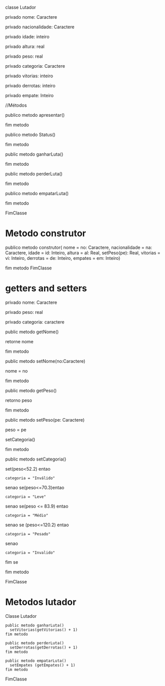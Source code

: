 classe Lutador

  privado nome: Caractere
  
  privado nacionalidade: Caractere
  
  privado idade: inteiro
  
  privado altura: real
  
  privado peso: real
  
  privado categoria: Caractere
  
  privado vitorias: inteiro
  
  privado derrotas: inteiro
  
  privado empate: Inteiro
  
  //Métodos
  
  publico metodo apresentar()
  
  fim metodo
  
  publico metodo Status()
  
  fim metodo
  
  public metodo ganharLuta()
  
  fim metodo
  
  public metodo perderLuta()
  
  fim metodo
  
  publico metodo empatarLuta()
  
  fim metodo
  
 FimClasse
 
 # Metodo construtor
 
 publico metodo construtor( nome = no: Caractere, nacionalidade = na: Caractere, idade = id: Inteiro, altura = al: Real, setPeso(pe): Real, vitorias = vi: Inteiro, derrotas  = de: Inteiro, empates = em: Inteiro)
 
 fim metodo
 FimClasse
 
 # getters and setters
 
 privado nome: Caractere
 
 privado peso: real
 
 privado categoria: caractere
 
 
 public metodo getNome()
 
  retorne nome
  
 fim metodo
 
 public metodo setNome(no:Caractere)
 
  nome = no
  
 fim metodo
 
 public metodo getPeso()
 
  retorno peso
  
 fim metodo
 
 public metodo setPeso(pe: Caractere) 
 
  peso = pe
  
  setCategoria()
  
 fim metodo
 
 public metodo setCategoria()
 
  set(peso<52.2) entao
  
    categoria = "Inválido"
    
  senao se(peso<=70.3)entao
  
    categoria = "Leve"
    
  senao se(peso <= 83.9) entao
  
    categoria = "Médio"
    
  senao se (peso<=120.2) entao
  
    categoria = "Pesado"
    
  senao 
  
    categoria = "Invalido"
    
   fim se
   
  fim metodo
  
FimClasse
 
 # Metodos lutador
 
 Classe Lutador
  
    public metodo ganharLuta()
      setVitorias(getVitorias() + 1)
    fim metodo
    
    public metodo perderLuta()
      setDerrotas(getDerrotas() + 1)
    fim metodo
    
    public metodo empatarLuta()
      setEmpates (getEmpates() + 1)
    fim metodo
    
 FimClasse
  
